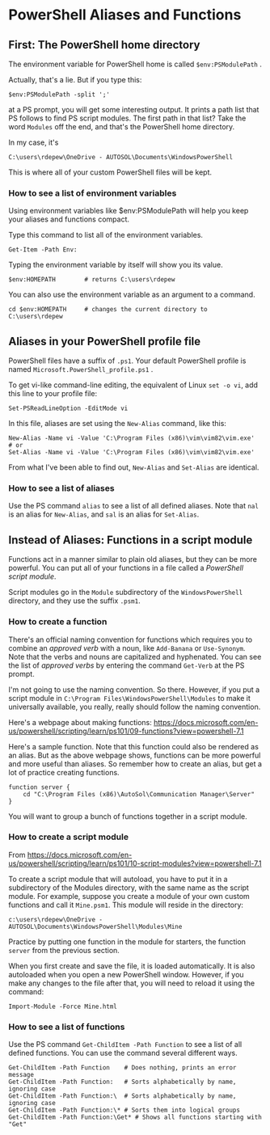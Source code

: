 # PowerShell Aliases and Functions

## First: The PowerShell home directory

The environment variable for PowerShell home is called `$env:PSModulePath` .

Actually, that's a lie. But if you type this:
```
$env:PSModulePath -split ';'
```
at a PS prompt, you will get some interesting output. It prints a path 
list that PS follows to find PS script modules. The first path in that 
list? Take the word `Modules` off the end, and that's the PowerShell 
home directory.

In my case, it's
```
C:\users\rdepew\OneDrive - AUTOSOL\Documents\WindowsPowerShell
```

This is where all of your custom PowerShell files will be kept.

### How to see a list of environment variables

Using environment variables like $env:PSModulePath will help you 
keep your aliases and functions compact.

Type this command to list all of the environment variables.
```
Get-Item -Path Env:
```

Typing the environment variable by itself will show you its value.
```
$env:HOMEPATH        # returns C:\users\rdepew
```

You can also use the environment variable as an argument to a command.
```
cd $env:HOMEPATH     # changes the current directory to C:\users\rdepew
```

## Aliases in your PowerShell profile file

PowerShell files have a suffix of `.ps1`. Your default PowerShell profile 
is named `Microsoft.PowerShell_profile.ps1` .

To get vi-like command-line editing, the equivalent of Linux `set -o vi`,
add this line to your profile file:
```
Set-PSReadLineOption -EditMode vi
```

In this file, aliases are set using the `New-Alias` command, like this:
```
New-Alias -Name vi -Value 'C:\Program Files (x86)\vim\vim82\vim.exe'
# or
Set-Alias -Name vi -Value 'C:\Program Files (x86)\vim\vim82\vim.exe'
```
From what I've been able to find out, `New-Alias` and `Set-Alias` are
identical.

### How to see a list of aliases

Use the PS command `alias` to see a list of all defined aliases. Note 
that `nal` is an alias for `New-Alias`,
and `sal` is an alias for `Set-Alias`.


## Instead of Aliases: Functions in a script module

Functions act in a manner similar to plain old aliases, but they can be
more powerful. You can put all of your functions in a file called a 
_PowerShell script module_.

Script modules go in the `Module` subdirectory of the `WindowsPowerShell` 
directory, and they use the suffix `.psm1`.

### How to create a function

There's an official naming convention for functions which requires you to 
combine an _approved verb_ with a noun, like `Add-Banana` or `Use-Synonym`. 
Note that the verbs and nouns are capitalized and hyphenated. You can see 
the list of _approved verbs_ by entering the command `Get-Verb` at the PS 
prompt.

I'm not going to use the naming convention. So there. However, if you put
a script module in `C:\Program Files\WindowsPowerShell\Modules` to make it 
universally available, you really, really should follow the naming 
convention.

Here's a webpage about making functions:
https://docs.microsoft.com/en-us/powershell/scripting/learn/ps101/09-functions?view=powershell-7.1

Here's a sample function. Note that this function could also be rendered as 
an alias. But as the above webpage shows, functions can be more powerful and 
more useful than aliases. So remember how to create an alias, but get a lot
of practice creating functions.

```
function server {
    cd "C:\Program Files (x86)\AutoSol\Communication Manager\Server"
}
```

You will want to group a bunch of functions together in a script module.

### How to create a script module

From
https://docs.microsoft.com/en-us/powershell/scripting/learn/ps101/10-script-modules?view=powershell-7.1

To create a script module that will autoload, you have to put it in a 
subdirectory of the Modules directory, with the same name as the script 
module. For example, suppose you create a module of your own custom functions 
and call it `Mine.psm1`.  This module will reside in the directory:
```
c:\users\rdepew\OneDrive - AUTOSOL\Documents\WindowsPowerShell\Modules\Mine
```

Practice by putting one function in the module for starters, the function 
`server` from the previous section.

When you first create and save the file, it is loaded automatically. It is
also autoloaded when you open a new PowerShell window. However, if you make
any changes to the file after that, you will need to reload it using the 
command:
```
Import-Module -Force Mine.html
```

### How to see a list of functions

Use the PS command `Get-ChildItem -Path Function` to see a list of all defined
functions. You can use the command several different ways.
```
Get-ChildItem -Path Function    # Does nothing, prints an error message
Get-ChildItem -Path Function:   # Sorts alphabetically by name, ignoring case
Get-ChildItem -Path Function:\  # Sorts alphabetically by name, ignoring case
Get-ChildItem -Path Function:\* # Sorts them into logical groups
Get-ChildItem -Path Function:\Get* # Shows all functions starting with "Get"
```
